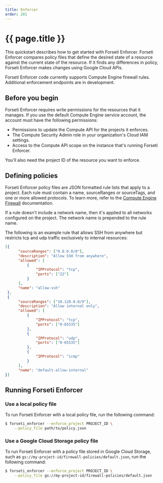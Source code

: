```yaml
---
title: Enforcer
order: 201
---
```

# {{ page.title }}

This quickstart describes how to get started with Forseti Enforcer. Forseti
Enforcer compares policy files that define the desired state of a resource
against the current state of the resource. If it finds any differences in
policy, Forseti Enforcer makes changes using Google Cloud APIs.

Forseti Enforcer code currently supports Compute Engine firewall rules.
Additional enforcement endpoints are in development.

## Before you begin

Forseti Enforcer requires write permissions for the resources that it manages.
If you use the default Compute Engine service account, the account must have
the following permissions:

  - Permissions to update the Compute API for the projects it enforces.
  - The Compute Security Admin role in your organization's Cloud IAM settings.
  - Access to the Compute API scope on the instance that's running Forseti
  Enforcer.

You'll also need the project ID of the resource you want to enforce.

## Defining policies

Forseti Enforcer policy files are JSON formatted rule lists that apply to a
project. Each rule must contain a name, sourceRanges or sourceTags, and one or
more allowed protocols. To learn more, refer to the
[Compute Engine Firewall](https://cloud.google.com/compute/docs/reference/latest/firewalls)
documentation.

If a rule doesn't include a network name, then it's applied to all networks
configured on the project. The network name is prepended to the rule name.

The following is an example rule that allows SSH from anywhere but restricts
tcp and udp traffic exclusively to internal resources:

  ```json
  [{
        "sourceRanges": ["0.0.0.0/0"],
        "description": "Allow SSH from anywhere",
        "allowed": [
            {
                "IPProtocol": "tcp",
                "ports": ["22"]
            }
        ],
        "name": "allow-ssh"
   },
   {
        "sourceRanges": ["10.128.0.0/9"],
        "description": "Allow internal only",
        "allowed": [
            {
                "IPProtocol": "tcp",
                "ports": ["0-65535"]
            },
            {
                "IPProtocol": "udp",
                "ports": ["0-65535"]
            },
            {
                "IPProtocol": "icmp"
            }
        ],
        "name": "default-allow-internal"
  }]
  ```

## Running Forseti Enforcer

### Use a local policy file

To run Forseti Enforcer with a local policy file, run the following command:

  ```bash
  $ forseti_enforcer --enforce_project PROJECT_ID \
      --policy_file path/to/policy.json
  ```

### Use a Google Cloud Storage policy file

To run Forseti Enforcer with a policy file stored in Google Cloud Storage,
such as `gs://my-project-id/firewall-policies/default.json`, run the following
command:

  ```bash
  $ forseti_enforcer --enforce_project PROJECT_ID \
      --policy_file gs://my-project-id/firewall-policies/default.json
  ```

